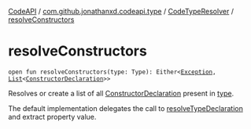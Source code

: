 [CodeAPI](../../index.md) / [com.github.jonathanxd.codeapi.type](../index.md) / [CodeTypeResolver](index.md) / [resolveConstructors](.)

# resolveConstructors

`open fun resolveConstructors(type: Type): Either<`[`Exception`](https://kotlinlang.org/api/latest/jvm/stdlib/kotlin/-exception/index.html)`, `[`List`](https://kotlinlang.org/api/latest/jvm/stdlib/kotlin.collections/-list/index.html)`<`[`ConstructorDeclaration`](../../com.github.jonathanxd.codeapi.base/-constructor-declaration/index.md)`>>`

Resolves or create a list of all [ConstructorDeclaration](../../com.github.jonathanxd.codeapi.base/-constructor-declaration/index.md) present in [type](resolve-constructors.md#com.github.jonathanxd.codeapi.type.CodeTypeResolver$resolveConstructors(java.lang.reflect.Type)/type).

The default implementation delegates the call to [resolveTypeDeclaration](resolve-type-declaration.md)
and extract property value.

